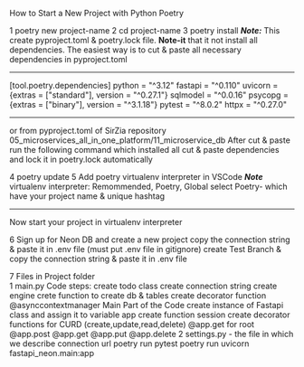 How to Start a New Project with Python Poetry

1   poetry new project-name
2   cd project-name
3   poetry install
***Note:***
This create pyproject.toml & poetry.lock file. **Note-it** that it not install all dependencies. The easiest way is to cut & paste all necessary dependencies in pyproject.toml

**********************************************************
[tool.poetry.dependencies]
python = "^3.12"
fastapi = "^0.110"
uvicorn = {extras = ["standard"], version = "^0.27.1"}
sqlmodel = "^0.0.16"
psycopg = {extras = ["binary"], version = "^3.1.18"}
pytest = "^8.0.2"
httpx = "^0.27.0"
*********************************************************
or from pyproject.toml of SirZia repository 05_microservices_all_in_one_platform/11_microservice_db
After cut & paste run the following command which installed all cut & paste dependencies and lock it in poetry.lock automatically

4   poetry update
5   Add poetry virtualenv interpreter in VSCode
***Note***
virtualenv interpreter: Remommended, Poetry, Global
select Poetry- which have your project name & unique hashtag
***************
Now start your project in virtualenv interpreter

6   Sign up for Neon DB and create a new project
    copy the connection string & paste it in .env file (must put .env file in gitignore)
    create Test Branch & copy the connection string & paste it in .env file

7   Files in Project folder   
        1   main.py
            Code steps:
                create todo class
                create connection string
                create engine
                crete function to create db & tables
                create decorator function 
                    @asynccontextmanager
            Main Part of the Code
                create instance of Fastapi class and assign it to variable app
                create function session
                create decorator functions for CURD (create,update,read,delete)
                    @app.get for root
                    @app.post
                    @app.get
                    @app.put
                    @app.delete
        2   settings.py
                - the file in which we describe connection url
poetry run pytest
poetry run uvicorn fastapi_neon.main:app
            
